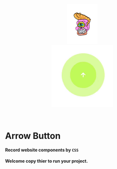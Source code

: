 <div align="center">
  <a href="https://linktr.ee/evileye0666" target="_blank"><img src="../../Images/Neal.png" width="100px" alt=""></a>
</div>
<div align="center">
  <img src="./images/ArrowBtn.gif" width="40%" alt="">
</div>
<br/><br/>
<h1>Arrow Button</h1>
<h4>Record website components by <code>CSS </code></h4>
<h4>Welcome copy thier to run your project.</h4>
<br/>
